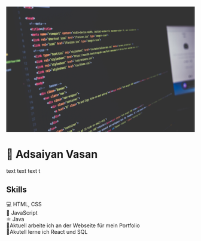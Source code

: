 ![img](https://github.com/Adsi7/Adsi7/blob/main/bild.jpg)
# 👋 Adsaiyan Vasan 
text text text t
## Skills
💻 HTML, CSS</br>
📱 JavaScript</br>
⚛ Java </br>
🔭Aktuell arbeite ich an der Webseite für mein Portfolio </br>
🌱Akutell lerne ich React und SQL </br>



